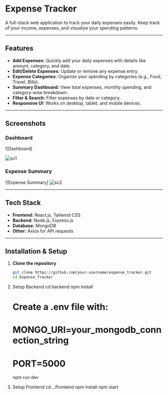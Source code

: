 # Expense Tracker

A full-stack web application to track your daily expenses easily. Keep track of your income, expenses, and visualize your spending patterns.

---

## Features

- **Add Expenses:** Quickly add your daily expenses with details like amount, category, and date.
- **Edit/Delete Expenses:** Update or remove any expense entry.
- **Expense Categories:** Organize your spending by categories (e.g., Food, Travel, Bills).
- **Summary Dashboard:** View total expenses, monthly spending, and category-wise breakdown.
- **Filter & Search:** Filter expenses by date or category.
- **Responsive UI:** Works on desktop, tablet, and mobile devices.

---

## Screenshots

### Dashboard
![Dashboard]

![sc1](https://github.com/user-attachments/assets/abd25e94-d80e-4c14-b628-22948354a679)




### Expense Summary
![Expense Summary]
![sc2](https://github.com/user-attachments/assets/1946e4b0-b204-470c-819e-57c15b0b9609)


---

## Tech Stack

- **Frontend:** React.js, Tailwind CSS
- **Backend:** Node.js, Express.js
- **Database:** MongoDB
- **Other:** Axios for API requests

---

## Installation & Setup

1. **Clone the repository**
   ```bash
   git clone https://github.com/your-username/expense_tracker.git
   cd Expense_Tracker

2. Setup Backend
   cd backend
   npm install
   # Create a .env file with:
   # MONGO_URI=your_mongodb_connection_string
   # PORT=5000
   npm run dev

3.  Setup Frontend
    cd ../frontend
    npm install
    npm start

   
